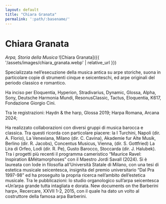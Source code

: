 ```yaml
---
layout: default
title: "Chiara Granata"
permalink: ':path/:basename/'
---
```


# Chiara Granata
*Arpa, Storia della Musica*
![Chiara Granata]({{ '/assets/images/chiara_granata.webp' | relative_url }})

Specializzata nell’esecuzione della musica antica su arpe storiche, suona in particolare copie di strumenti cinque e seicenteschi, ed arpe originali del periodo classico e romantico.

Ha inciso per Eloquentia, Hyperion, Stradivarius, Dynamic, Glossa, Alpha, Sony, Deutsche Harmonia Mundi, ResonusClassic, Tactus, Eloquentia, K617, Fondazione Giorgio Cini.

Tra le registrazioni: Haydn & the harp, Glossa 2019; Harpa Romana, Arcana 2024;

Ha realizzato collaborazioni con diversi gruppi di musica barocca e classica. Tra questi ricorda con particolare piacere: la I Turchini, Napoli (dir. A. Florio), La Venexiana, Milano (dir. C. Cavina), Akademie fur Alte Musik, Berlino (dir. R. Jacobs), Concentus Musicus, Vienna, (dir. S. Gottfried) La Lira di Orfeo, Lodi (dir. R. Pe), Gusto Barocco, Stoccarda (dir. J. Halubek).
Tra i progetti più recenti il programma cameristico “Maurice Ravel: Inspiration &amp;Métamorphoses” con il Maestro Jordi Savall (2024).
Si è laureata con lode in filosofia all’Università Statale di Milano, con una tesi di estetica musicale seicentesca, insignita del premio universitario “Dal Pra 1997-98” ed ha proseguito la propria ricerca nell’ambito dell’estetica musicale. Tra le pubblicazioni: lo studio organologico sull’arpa seicentesca «Un’arpa grande tutta intagliata e dorata. New documents on the Barberini harp», Recercare, XXVII 1-2, 2015, con il quale ha dato un volto al costruttore della famosa arpa Barberini.
